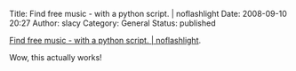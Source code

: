 Title: Find free music - with a python script. | noflashlight
Date: 2008-09-10 20:27
Author: slacy
Category: General
Status: published

[Find free music - with a python script. |
noflashlight](http://noflashlight.com/blog/Find+free+music+-+with+a+python+script.).

Wow, this actually works!
